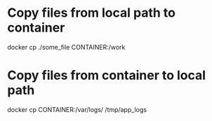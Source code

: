 # Copy files from local path to container
 docker cp ./some_file CONTAINER:/work

 
# Copy files from container to local path
 docker cp CONTAINER:/var/logs/ /tmp/app_logs


